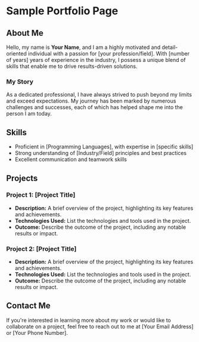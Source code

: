 # Sample Portfolio Page

## About Me

Hello, my name is **Your Name**, and I am a highly motivated and detail-oriented individual with a passion for [your profession/field]. With [number of years] years of experience in the industry, I possess a unique blend of skills that enable me to drive results-driven solutions.

### My Story

As a dedicated professional, I have always strived to push beyond my limits and exceed expectations. My journey has been marked by numerous challenges and successes, each of which has helped shape me into the person I am today.

## Skills

*   Proficient in [Programming Languages], with expertise in [specific skills]
*   Strong understanding of [Industry/Field] principles and best practices
*   Excellent communication and teamwork skills

## Projects

### Project 1: [Project Title]

*   **Description:** A brief overview of the project, highlighting its key features and achievements.
*   **Technologies Used:** List the technologies and tools used in the project.
*   **Outcome:** Describe the outcome of the project, including any notable results or impact.

### Project 2: [Project Title]

*   **Description:** A brief overview of the project, highlighting its key features and achievements.
*   **Technologies Used:** List the technologies and tools used in the project.
*   **Outcome:** Describe the outcome of the project, including any notable results or impact.

## Contact Me

If you're interested in learning more about my work or would like to collaborate on a project, feel free to reach out to me at [Your Email Address] or [Your Phone Number].